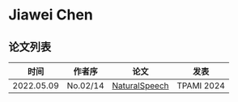 # Jiawei Chen

## 论文列表

| 时间 | 作者序 | 论文 | 发表 |
|:-:|:-:|---|---|
| 2022.05.09 | No.02/14 | [NaturalSpeech](../Models/E2E/2022.05.09_NaturalSpeech.md) | TPAMI 2024 |